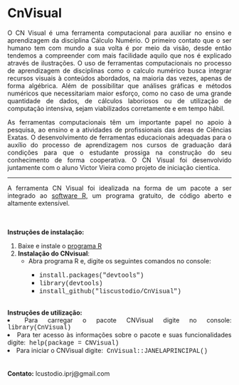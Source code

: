 <h1>CnVisual</h1>

<div align="justify">
<p>
 O CN Visual é uma ferramenta computacional para auxiliar no ensino e aprendizagem da disciplina Cálculo Numério.
			   O primeiro contato que o ser humano tem com mundo a sua volta é por meio da visão, desde então tendemos a compreender 
                            com mais facilidade aquilo que nos é explicado através de ilustrações. O uso de ferramentas computacionais no processo de aprendizagem de disciplinas como o calculo numérico busca 
                            integrar recursos visuais à conteúdos abordados, na maioria das vezes, apenas de forma algébrica. Além de possibilitar 
                            que análises gráficas e métodos numéricos que necessitariam maior esforço, como no caso de uma grande quantidade de dados, de cálculos laboriosos ou de utilização de computação intensiva, sejam viabilizados corretamente e em tempo hábil.
</p>
<p>As ferramentas computacionais têm um importante papel no apoio à pesquisa, ao ensino e a atividades de profissionais 
                            das áreas de Ciências Exatas.<!--As experiências de sua utilização em sala de aula já são desenvolvidas há 
                            alguns anos em várias instituições de ensino superior em diversos países.--> O desenvolvimento de ferramentas educacionais 
                             adequadas para o auxílio do processo de aprendizagem nos cursos de graduação dará condições para que o estudante prossiga 
                            na construção do seu conhecimento de forma cooperativa.
		          O CN Visual foi desenvolvido juntamente com o aluno Victor Vieira como projeto de iniciação cientíca.</p>
                           


<hr>			 
 A ferramenta CN Visual foi idealizada na forma de um pacote a ser integrado ao  <a href="https://www.r-project.org/"> software R,</a> um programa gratuito, de código aberto e altamente extensível.  				  
				 
<br><br>
<b>Instruções de instalação:</b>				   
  <ol>
  <li>Baixe e instale o <a href=" https://vps.fmvz.usp.br/CRAN/"> programa R</a></li>
  <li><b>Instalação do CNvisual</b>:  
          <ul> 
      <li>Abra programa R e, digite os seguintes comandos no console: </li> 
	      <ul>
	      <li><font face="Courier">install.packages("devtools")</font></li> 
	      <li><font face="Courier">library(devtools)</font></li>
	      <li><font face="Courier">install_github("liscustodio/CnVisual")</font></li>
     </ul>
    </ul>
  </li>            
</ol>
				 
<br>
<b>Instruções de utilização:</b>
				    
<li> Para carregar o pacote CNVisual digite no console:<font face="Courier"> library(CnVisual)</font></li>
				   
<li> Para ter acesso às informações sobre o pacote e suas funcionalidades digite:<font face="Courier"> help(package = CNVisual)</font></li>
				   
<li> Para iniciar o CNVisual digite:<font face="Courier"> CnVisual::JANELAPRINCIPAL()</font></li>
 <br>
<br>
 <b>Contato:</b> lcustodio.iprj@gmail.com
			   
					      
                            
 </div>


